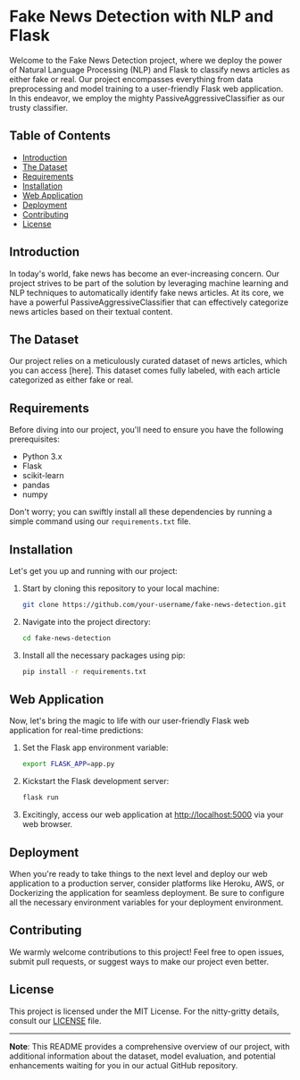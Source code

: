 # Fake News Detection with NLP and Flask


Welcome to the Fake News Detection project, where we deploy the power of Natural Language Processing (NLP) and Flask to classify news articles as either fake or real. Our project encompasses everything from data preprocessing and model training to a user-friendly Flask web application. In this endeavor, we employ the mighty PassiveAggressiveClassifier as our trusty classifier.

## Table of Contents

- [Introduction](#introduction)
- [The Dataset](#the-dataset)
- [Requirements](#requirements)
- [Installation](#installation)
- [Web Application](#web-application)
- [Deployment](#deployment)
- [Contributing](#contributing)
- [License](#license)

## Introduction

In today's world, fake news has become an ever-increasing concern. Our project strives to be part of the solution by leveraging machine learning and NLP techniques to automatically identify fake news articles. At its core, we have a powerful PassiveAggressiveClassifier that can effectively categorize news articles based on their textual content.

## The Dataset

Our project relies on a meticulously curated dataset of news articles, which you can access [here]. This dataset comes fully labeled, with each article categorized as either fake or real.

## Requirements

Before diving into our project, you'll need to ensure you have the following prerequisites:

- Python 3.x
- Flask
- scikit-learn
- pandas
- numpy

Don't worry; you can swiftly install all these dependencies by running a simple command using our `requirements.txt` file.

## Installation

Let's get you up and running with our project:

1. Start by cloning this repository to your local machine:

   ```bash
   git clone https://github.com/your-username/fake-news-detection.git
   ```

2. Navigate into the project directory:

   ```bash
   cd fake-news-detection
   ```

3. Install all the necessary packages using pip:

   ```bash
   pip install -r requirements.txt
   ```

## Web Application

Now, let's bring the magic to life with our user-friendly Flask web application for real-time predictions:

1. Set the Flask app environment variable:

   ```bash
   export FLASK_APP=app.py
   ```

2. Kickstart the Flask development server:

   ```bash
   flask run
   ```

3. Excitingly, access our web application at [http://localhost:5000](http://localhost:5000) via your web browser.

## Deployment

When you're ready to take things to the next level and deploy our web application to a production server, consider platforms like Heroku, AWS, or Dockerizing the application for seamless deployment. Be sure to configure all the necessary environment variables for your deployment environment.

## Contributing

We warmly welcome contributions to this project! Feel free to open issues, submit pull requests, or suggest ways to make our project even better.

## License

This project is licensed under the MIT License. For the nitty-gritty details, consult our [LICENSE](LICENSE) file.

---

**Note**: This README provides a comprehensive overview of our project, with additional information about the dataset, model evaluation, and potential enhancements waiting for you in our actual GitHub repository.
